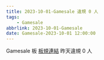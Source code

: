 ```yaml
---
title: 2023-10-01-Gamesale 違規 0 人
tags:
    - Gamesale
abbrlink: 2023-10-01-Gamesale
date: Gamesale-2023-10-01 12:00:00
---
```

Gamesale 板 [板規連結](https://www.ptt.cc/bbs/Gossiping/M.1637425085.A.07D.html)
昨天違規 0 人
